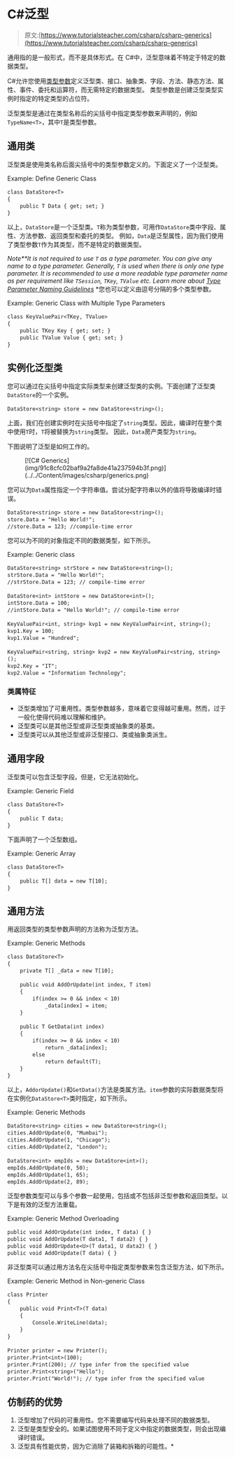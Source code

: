 # C#泛型

> 原文:[https://www.tutorialsteacher.com/csharp/csharp-generics](https://www.tutorialsteacher.com/csharp/csharp-generics)

通用指的是一般形式，而不是具体形式。在 C#中，泛型意味着不特定于特定的数据类型。

C#允许您使用[类型参数](https://docs.microsoft.com/en-us/dotnet/csharp/programming-guide/generics/generic-type-parameters)定义泛型类、接口、抽象类、字段、方法、静态方法、属性、事件、委托和运算符，而无需特定的数据类型。 类型参数是创建泛型类型实例时指定的特定类型的占位符。

泛型类型是通过在类型名称后的尖括号中指定类型参数来声明的，例如`TypeName<T>`，其中`T`是类型参数。

## 通用类

泛型类是使用类名称后面尖括号中的类型参数定义的。下面定义了一个泛型类。

Example: Define Generic Class

```
class DataStore<T>
{
    public T Data { get; set; }
} 
```

以上，`DataStore`是一个泛型类。`T`称为类型参数，可用作`DataStore`类中字段、属性、方法参数、返回类型和委托的类型。 例如，`Data`是泛型属性，因为我们使用了类型参数`T`作为其类型，而不是特定的数据类型。

*Note**It is not required to use `T` as a type parameter. You can give any name to a type parameter. Generally, `T` is used when there is only one type parameter. It is recommended to use a more readable type parameter name as per requirement like `TSession`, `TKey`, `TValue` etc. Learn more about [Type Parameter Naming Guidelines](https://docs.microsoft.com/en-us/dotnet/csharp/programming-guide/generics/generic-type-parameters#type-parameter-naming-guidelines)* *您也可以定义由逗号分隔的多个类型参数。

Example: Generic Class with Multiple Type Parameters

```
class KeyValuePair<TKey, TValue>
{
    public TKey Key { get; set; }
    public TValue Value { get; set; }
} 
```

## 实例化泛型类

您可以通过在尖括号中指定实际类型来创建泛型类的实例。下面创建了泛型类`DataStore`的一个实例。

```
DataStore<string> store = new DataStore<string>(); 
```

上面，我们在创建实例时在尖括号中指定了`string`类型。因此，编译时在整个类中使用`T`时，`T`将被替换为`string`类型。 因此，`Data`房产类型为`string`。

下图说明了泛型是如何工作的。

<figure>[![C# Generics](img/91c8cfc02baf9a2fa8de41a237594b3f.png)](../../Content/images/csharp/generics.png) </figure>

您可以为`Data`属性指定一个字符串值。尝试分配字符串以外的值将导致编译时错误。

```
DataStore<string> store = new DataStore<string>();
store.Data = "Hello World!";
//store.Data = 123; //compile-time error 
```

您可以为不同的对象指定不同的数据类型，如下所示。

Example: Generic class

```
DataStore<string> strStore = new DataStore<string>();
strStore.Data = "Hello World!";
//strStore.Data = 123; // compile-time error

DataStore<int> intStore = new DataStore<int>();
intStore.Data = 100;
//intStore.Data = "Hello World!"; // compile-time error

KeyValuePair<int, string> kvp1 = new KeyValuePair<int, string>();
kvp1.Key = 100;
kvp1.Value = "Hundred";

KeyValuePair<string, string> kvp2 = new KeyValuePair<string, string>();
kvp2.Key = "IT";
kvp2.Value = "Information Technology"; 
```

### 类属特征

*   泛型类增加了可重用性。类型参数越多，意味着它变得越可重用。然而，过于一般化使得代码难以理解和维护。
*   泛型类可以是其他泛型或非泛型类或抽象类的基类。
*   泛型类可以从其他泛型或非泛型接口、类或抽象类派生。

## 通用字段

泛型类可以包含泛型字段。但是，它无法初始化。

Example: Generic Field

```
class DataStore<T>
{
    public T data;
} 
```

下面声明了一个泛型数组。

Example: Generic Array

```
class DataStore<T>
{
    public T[] data = new T[10];
} 
```

## 通用方法

用返回类型的类型参数声明的方法称为泛型方法。

Example: Generic Methods

```
class DataStore<T>
{
    private T[] _data = new T[10];

    public void AddOrUpdate(int index, T item)
    {
        if(index >= 0 && index < 10)
            _data[index] = item;
    }

    public T GetData(int index)
    {
        if(index >= 0 && index < 10)
            return _data[index];
        else 
            return default(T);
    }
} 
```

以上，`AddorUpdate()`和`GetData()`方法是类属方法。`item`参数的实际数据类型将在实例化`DataStore<T>`类时指定，如下所示。

Example: Generic Methods

```
DataStore<string> cities = new DataStore<string>();
cities.AddOrUpdate(0, "Mumbai");
cities.AddOrUpdate(1, "Chicago");
cities.AddOrUpdate(2, "London");

DataStore<int> empIds = new DataStore<int>();
empIds.AddOrUpdate(0, 50);
empIds.AddOrUpdate(1, 65);
empIds.AddOrUpdate(2, 89); 
```

泛型参数类型可以与多个参数一起使用，包括或不包括非泛型参数和返回类型。以下是有效的泛型方法重载。

Example: Generic Method Overloading

```
public void AddOrUpdate(int index, T data) { }
public void AddOrUpdate(T data1, T data2) { }
public void AddOrUpdate<U>(T data1, U data2) { }
public void AddOrUpdate(T data) { } 
```

非泛型类可以通过用方法名在尖括号中指定类型参数来包含泛型方法，如下所示。

Example: Generic Method in Non-generic Class

```
class Printer
{
    public void Print<T>(T data)
    {
        Console.WriteLine(data);
    }
}

Printer printer = new Printer();
printer.Print<int>(100);
printer.Print(200); // type infer from the specified value
printer.Print<string>("Hello");
printer.Print("World!"); // type infer from the specified value 
```

## 仿制药的优势

1.  泛型增加了代码的可重用性。您不需要编写代码来处理不同的数据类型。
2.  泛型是类型安全的。如果试图使用不同于定义中指定的数据类型，则会出现编译时错误。
3.  泛型具有性能优势，因为它消除了装箱和拆箱的可能性。*